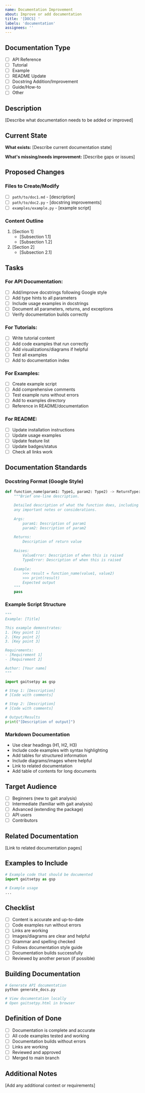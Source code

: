 ```yaml
---
name: Documentation Improvement
about: Improve or add documentation
title: '[DOCS] '
labels: 'documentation'
assignees: ''
---
```


## Documentation Type

- [ ] API Reference
- [ ] Tutorial
- [ ] Example
- [ ] README Update
- [ ] Docstring Addition/Improvement
- [ ] Guide/How-to
- [ ] Other

## Description

[Describe what documentation needs to be added or improved]

## Current State

**What exists:**
[Describe current documentation state]

**What's missing/needs improvement:**
[Describe gaps or issues]

## Proposed Changes

### Files to Create/Modify
- [ ] `path/to/doc1.md` - [description]
- [ ] `path/to/doc2.py` - [docstring improvements]
- [ ] `examples/example.py` - [example script]

### Content Outline
1. [Section 1]
   - [Subsection 1.1]
   - [Subsection 1.2]
2. [Section 2]
   - [Subsection 2.1]

## Tasks

### For API Documentation:
- [ ] Add/improve docstrings following Google style
- [ ] Add type hints to all parameters
- [ ] Include usage examples in docstrings
- [ ] Document all parameters, returns, and exceptions
- [ ] Verify documentation builds correctly

### For Tutorials:
- [ ] Write tutorial content
- [ ] Add code examples that run correctly
- [ ] Add visualizations/diagrams if helpful
- [ ] Test all examples
- [ ] Add to documentation index

### For Examples:
- [ ] Create example script
- [ ] Add comprehensive comments
- [ ] Test example runs without errors
- [ ] Add to examples directory
- [ ] Reference in README/documentation

### For README:
- [ ] Update installation instructions
- [ ] Update usage examples
- [ ] Update feature list
- [ ] Update badges/status
- [ ] Check all links work

## Documentation Standards

### Docstring Format (Google Style)
```python
def function_name(param1: Type1, param2: Type2) -> ReturnType:
    """Brief one-line description.
    
    Detailed description of what the function does, including
    any important notes or considerations.
    
    Args:
        param1: Description of param1
        param2: Description of param2
    
    Returns:
        Description of return value
    
    Raises:
        ValueError: Description of when this is raised
        TypeError: Description of when this is raised
    
    Example:
        >>> result = function_name(value1, value2)
        >>> print(result)
        Expected output
    """
    pass
```

### Example Script Structure
```python
"""
Example: [Title]

This example demonstrates:
1. [Key point 1]
2. [Key point 2]
3. [Key point 3]

Requirements:
- [Requirement 1]
- [Requirement 2]

Author: [Your name]
"""

import gaitsetpy as gsp

# Step 1: [Description]
# [Code with comments]

# Step 2: [Description]  
# [Code with comments]

# Output/Results
print("[Description of output]")
```

### Markdown Documentation
- Use clear headings (H1, H2, H3)
- Include code examples with syntax highlighting
- Add tables for structured information
- Include diagrams/images where helpful
- Link to related documentation
- Add table of contents for long documents

## Target Audience

- [ ] Beginners (new to gait analysis)
- [ ] Intermediate (familiar with gait analysis)
- [ ] Advanced (extending the package)
- [ ] API users
- [ ] Contributors

## Related Documentation

[Link to related documentation pages]

## Examples to Include

```python
# Example code that should be documented
import gaitsetpy as gsp

# Example usage
...
```

## Checklist

- [ ] Content is accurate and up-to-date
- [ ] Code examples run without errors
- [ ] Links are working
- [ ] Images/diagrams are clear and helpful
- [ ] Grammar and spelling checked
- [ ] Follows documentation style guide
- [ ] Documentation builds successfully
- [ ] Reviewed by another person (if possible)

## Building Documentation

```bash
# Generate API documentation
python generate_docs.py

# View documentation locally
# Open gaitsetpy.html in browser
```

## Definition of Done

- [ ] Documentation is complete and accurate
- [ ] All code examples tested and working
- [ ] Documentation builds without errors
- [ ] Links are working
- [ ] Reviewed and approved
- [ ] Merged to main branch

## Additional Notes

[Add any additional context or requirements]
